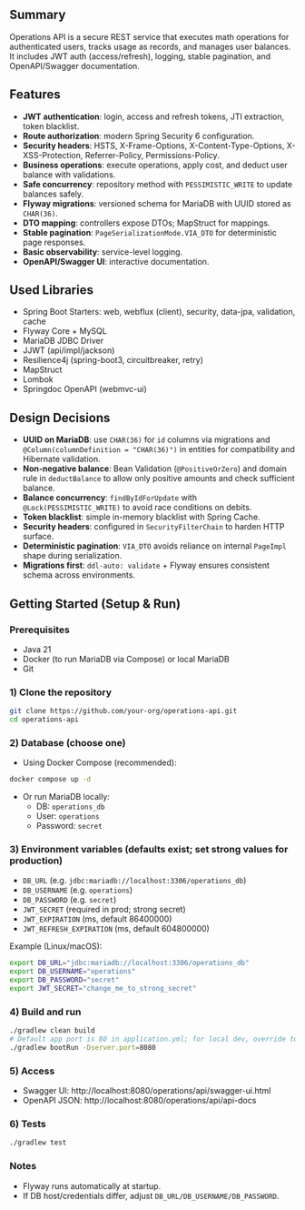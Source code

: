 ## Summary

Operations API is a secure REST service that executes math operations for authenticated users, tracks usage as records, and manages user balances. It includes JWT auth (access/refresh), logging, stable pagination, and OpenAPI/Swagger documentation.

## Features

- **JWT authentication**: login, access and refresh tokens, JTI extraction, token blacklist.
- **Route authorization**: modern Spring Security 6 configuration.
- **Security headers**: HSTS, X-Frame-Options, X-Content-Type-Options, X-XSS-Protection, Referrer-Policy, Permissions-Policy.
- **Business operations**: execute operations, apply cost, and deduct user balance with validations.
- **Safe concurrency**: repository method with `PESSIMISTIC_WRITE` to update balances safely.
- **Flyway migrations**: versioned schema for MariaDB with UUID stored as `CHAR(36)`.
- **DTO mapping**: controllers expose DTOs; MapStruct for mappings.
- **Stable pagination**: `PageSerializationMode.VIA_DTO` for deterministic page responses.
- **Basic observability**: service-level logging.
- **OpenAPI/Swagger UI**: interactive documentation.

## Used Libraries

- Spring Boot Starters: web, webflux (client), security, data-jpa, validation, cache
- Flyway Core + MySQL
- MariaDB JDBC Driver
- JJWT (api/impl/jackson)
- Resilience4j (spring-boot3, circuitbreaker, retry)
- MapStruct
- Lombok
- Springdoc OpenAPI (webmvc-ui)

## Design Decisions

- **UUID on MariaDB**: use `CHAR(36)` for `id` columns via migrations and `@Column(columnDefinition = "CHAR(36)")` in entities for compatibility and Hibernate validation.
- **Non-negative balance**: Bean Validation (`@PositiveOrZero`) and domain rule in `deductBalance` to allow only positive amounts and check sufficient balance.
- **Balance concurrency**: `findByIdForUpdate` with `@Lock(PESSIMISTIC_WRITE)` to avoid race conditions on debits.
- **Token blacklist**: simple in-memory blacklist with Spring Cache.
- **Security headers**: configured in `SecurityFilterChain` to harden HTTP surface.
- **Deterministic pagination**: `VIA_DTO` avoids reliance on internal `PageImpl` shape during serialization.
- **Migrations first**: `ddl-auto: validate` + Flyway ensures consistent schema across environments.

## Getting Started (Setup & Run)

### Prerequisites

- Java 21
- Docker (to run MariaDB via Compose) or local MariaDB
- Git

### 1) Clone the repository

```bash
git clone https://github.com/your-org/operations-api.git
cd operations-api
```

### 2) Database (choose one)

- Using Docker Compose (recommended):

```bash
docker compose up -d
```

- Or run MariaDB locally:
  - DB: `operations_db`
  - User: `operations`
  - Password: `secret`

### 3) Environment variables (defaults exist; set strong values for production)

- `DB_URL` (e.g. `jdbc:mariadb://localhost:3306/operations_db`)
- `DB_USERNAME` (e.g. `operations`)
- `DB_PASSWORD` (e.g. `secret`)
- `JWT_SECRET` (required in prod; strong secret)
- `JWT_EXPIRATION` (ms, default 86400000)
- `JWT_REFRESH_EXPIRATION` (ms, default 604800000)

Example (Linux/macOS):

```bash
export DB_URL="jdbc:mariadb://localhost:3306/operations_db"
export DB_USERNAME="operations"
export DB_PASSWORD="secret"
export JWT_SECRET="change_me_to_strong_secret"
```

### 4) Build and run

```bash
./gradlew clean build
# Default app port is 80 in application.yml; for local dev, override to 8080:
./gradlew bootRun -Dserver.port=8080
```

### 5) Access

- Swagger UI: http://localhost:8080/operations/api/swagger-ui.html
- OpenAPI JSON: http://localhost:8080/operations/api/api-docs

### 6) Tests

```bash
./gradlew test
```

### Notes

- Flyway runs automatically at startup.
- If DB host/credentials differ, adjust `DB_URL/DB_USERNAME/DB_PASSWORD`.
